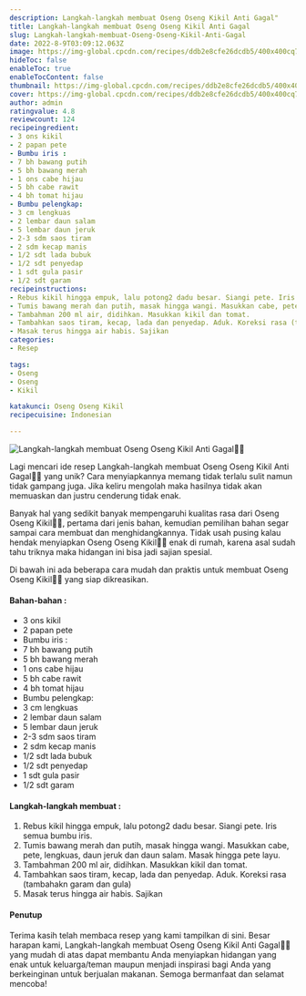 ```yaml
---
description: Langkah-langkah membuat Oseng Oseng Kikil Anti Gagal"
title: Langkah-langkah membuat Oseng Oseng Kikil Anti Gagal
slug: Langkah-langkah-membuat-Oseng-Oseng-Kikil-Anti-Gagal
date: 2022-8-9T03:09:12.063Z
image: https://img-global.cpcdn.com/recipes/ddb2e8cfe26dcdb5/400x400cq70/photo.jpg
hideToc: false
enableToc: true
enableTocContent: false
thumbnail: https://img-global.cpcdn.com/recipes/ddb2e8cfe26dcdb5/400x400cq70/photo.jpg
cover: https://img-global.cpcdn.com/recipes/ddb2e8cfe26dcdb5/400x400cq70/photo.jpg
author: admin
ratingvalue: 4.8
reviewcount: 124
recipeingredient:
- 3 ons kikil
- 2 papan pete
- Bumbu iris :
- 7 bh bawang putih
- 5 bh bawang merah
- 1 ons cabe hijau
- 5 bh cabe rawit
- 4 bh tomat hijau
- Bumbu pelengkap:
- 3 cm lengkuas
- 2 lembar daun salam
- 5 lembar daun jeruk
- 2-3 sdm saos tiram
- 2 sdm kecap manis
- 1/2 sdt lada bubuk
- 1/2 sdt penyedap
- 1 sdt gula pasir
- 1/2 sdt garam
recipeinstructions:
- Rebus kikil hingga empuk, lalu potong2 dadu besar. Siangi pete. Iris semua bumbu iris.
- Tumis bawang merah dan putih, masak hingga wangi. Masukkan cabe, pete, lengkuas, daun jeruk dan daun salam. Masak hingga pete layu.
- Tambahman 200 ml air, didihkan. Masukkan kikil dan tomat.
- Tambahkan saos tiram, kecap, lada dan penyedap. Aduk. Koreksi rasa (tambahakn garam dan gula)
- Masak terus hingga air habis. Sajikan
categories:
- Resep

tags:
- Oseng
- Oseng
- Kikil

katakunci: Oseng Oseng Kikil
recipecuisine: Indonesian

---
```


![Langkah-langkah membuat Oseng Oseng Kikil Anti Gagal👩‍🍳](https://img-global.cpcdn.com/recipes/ddb2e8cfe26dcdb5/400x400cq70/photo.jpg)

Lagi mencari ide resep Langkah-langkah membuat Oseng Oseng Kikil Anti Gagal👩‍🍳 yang unik? Cara menyiapkannya memang tidak terlalu sulit namun tidak gampang juga. Jika keliru mengolah maka hasilnya tidak akan memuaskan dan justru cenderung tidak enak.

Banyak hal yang sedikit banyak mempengaruhi kualitas rasa dari Oseng Oseng Kikil👩‍🍳, pertama dari jenis bahan, kemudian pemilihan bahan segar sampai cara membuat dan menghidangkannya. Tidak usah pusing kalau hendak menyiapkan Oseng Oseng Kikil👩‍🍳 enak di rumah, karena asal sudah tahu triknya maka hidangan ini bisa jadi sajian spesial.

Di bawah ini ada beberapa cara mudah dan praktis untuk membuat Oseng Oseng Kikil👩‍🍳 yang siap dikreasikan.

<!--inarticleads1-->

#### Bahan-bahan :

- 3 ons kikil
- 2 papan pete
- Bumbu iris :
- 7 bh bawang putih
- 5 bh bawang merah
- 1 ons cabe hijau
- 5 bh cabe rawit
- 4 bh tomat hijau
- Bumbu pelengkap:
- 3 cm lengkuas
- 2 lembar daun salam
- 5 lembar daun jeruk
- 2-3 sdm saos tiram
- 2 sdm kecap manis
- 1/2 sdt lada bubuk
- 1/2 sdt penyedap
- 1 sdt gula pasir
- 1/2 sdt garam

<!--inarticleads2-->

#### Langkah-langkah membuat :

1. Rebus kikil hingga empuk, lalu potong2 dadu besar. Siangi pete. Iris semua bumbu iris.
1. Tumis bawang merah dan putih, masak hingga wangi. Masukkan cabe, pete, lengkuas, daun jeruk dan daun salam. Masak hingga pete layu.
1. Tambahman 200 ml air, didihkan. Masukkan kikil dan tomat.
1. Tambahkan saos tiram, kecap, lada dan penyedap. Aduk. Koreksi rasa (tambahakn garam dan gula)
1. Masak terus hingga air habis. Sajikan

#### Penutup

Terima kasih telah membaca resep yang kami tampilkan di sini. Besar harapan kami, Langkah-langkah membuat Oseng Oseng Kikil Anti Gagal👩‍🍳 yang mudah di atas dapat membantu Anda menyiapkan hidangan yang enak untuk keluarga/teman maupun menjadi inspirasi bagi Anda yang berkeinginan untuk berjualan makanan. Semoga bermanfaat dan selamat mencoba!